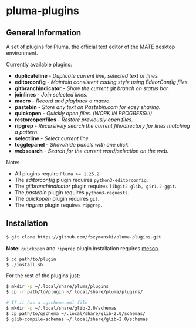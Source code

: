 # pluma-plugins

## General Information

A set of plugins for Pluma, the official text editor of the MATE desktop environment.

Currently available plugins:

- **duplicateline** - *Duplicate current line, selected text or lines.*
- **editorconfig** - *Maintain consistent coding style using EditorConfig files.*
- **gitbranchindicator** - *Show the current git branch on status bar.*
- **joinlines** - *Join selected lines.*
- **macro** - *Record and playback a macro.*
- **pastebin** - *Store any text on Pastebin.com for easy sharing.*
- **quickopen** - *Quickly open files. (WORK IN PROGRESS!!!)*
- **restoreopenfiles** - *Restore previously open files.*
- **ripgrep** - *Recursively search the current file/directory for lines matching a pattern.*
- **selectline** - *Select current line.*
- **togglepanel** - *Show/hide panels with one click.*
- **websearch** - *Search for the current word/selection on the web.*

Note:

- All plugins require `Pluma >= 1.25.2`.
- The *editorconfig* plugin requires `python3-editorconfig`.
- The *gitbranchindicator* plugin requires `libgit2-glib, gir1.2-ggit`.
- The *pastebin* plugin requires `python3-requests`.
- The *quickopen* plugin requires `git`.
- The *ripgrep* plugin requires `ripgrep`.

## Installation

```sh
$ git clone https://github.com/fszymanski/pluma-plugins.git
```

**Note:** `quickopen` and `ripgrep` plugin installation requires [meson](https://mesonbuild.com/).

```sh
$ cd path/to/plugin
$ ./install.sh
```

For the rest of the plugins just:

```sh
$ mkdir -p ~/.local/share/pluma/plugins
$ cp -r path/to/plugin ~/.local/share/pluma/plugins/

# If it has a .gschema.xml file
$ mkdir -p ~/.local/share/glib-2.0/schemas
$ cp path/to/gschema ~/.local/share/glib-2.0/schemas/
$ glib-compile-schemas ~/.local/share/glib-2.0/schemas
```
